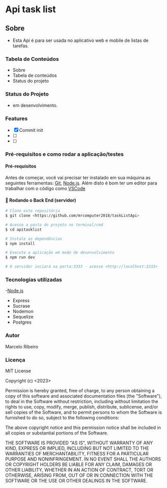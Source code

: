 # Api task list

## Sobre

- Esta Api é para ser usada no aplicativo web e mobile de listas de tarefas.

### Tabela de Conteúdos

- Sobre
- Tabela de conteúdos
- Status do projeto

### Status do Projeto

- em desenvolvimento.

### Features

- [x] Commit init
- [ ]
- [ ]

### Pré-requisitos e como rodar a aplicação/testes

#### Pré-requisitos

Antes de começar, você vai precisar ter instalado em sua máquina as seguintes ferramentas:
[Git](https://git-scm.com), [Node.js](https://nodejs.org/en/).
Além disto é bom ter um editor para trabalhar com o código como [VSCode](https://code.visualstudio.com/)

#### 🎲 Rodando o Back End (servidor)

```bash
# Clone este repositório
$ git clone <https://github.com/mrcomputer2018/taskListApi>

# Acesse a pasta do projeto no terminal/cmd
$ cd apitasklist

# Instale as dependências
$ npm install

# Execute a aplicação em modo de desenvolvimento
$ npm run dev

# O servidor inciará na porta:3333 - acesse <http://localhost:3333>

```

### Tecnologias utilizadas

-[Node.js](https://nodejs.org/en/)
- Express
- Sucrase
- Nodemon
- Sequelize
- Postgres

### Autor

Marcelo Ribeiro

### Licença

MIT License

Copyright (c) <2023> <Marcelo Ribeiro>

Permission is hereby granted, free of charge, to any person obtaining a copy
of this software and associated documentation files (the "Software"), to deal
in the Software without restriction, including without limitation the rights
to use, copy, modify, merge, publish, distribute, sublicense, and/or sell
copies of the Software, and to permit persons to whom the Software is
furnished to do so, subject to the following conditions:

The above copyright notice and this permission notice shall be included in all
copies or substantial portions of the Software.

THE SOFTWARE IS PROVIDED "AS IS", WITHOUT WARRANTY OF ANY KIND, EXPRESS OR
IMPLIED, INCLUDING BUT NOT LIMITED TO THE WARRANTIES OF MERCHANTABILITY,
FITNESS FOR A PARTICULAR PURPOSE AND NONINFRINGEMENT. IN NO EVENT SHALL THE
AUTHORS OR COPYRIGHT HOLDERS BE LIABLE FOR ANY CLAIM, DAMAGES OR OTHER
LIABILITY, WHETHER IN AN ACTION OF CONTRACT, TORT OR OTHERWISE, ARISING FROM,
OUT OF OR IN CONNECTION WITH THE SOFTWARE OR THE USE OR OTHER DEALINGS IN THE
SOFTWARE.
